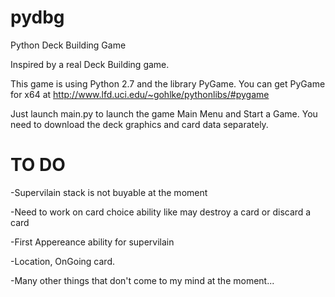pydbg
=====

Python Deck Building Game

Inspired by a real Deck Building game.

This game is using Python 2.7 and the library PyGame.
You can get PyGame for x64 at http://www.lfd.uci.edu/~gohlke/pythonlibs/#pygame

Just launch main.py to launch the game Main Menu and Start a Game.
You need to download the deck graphics and card data separately.

TO DO
======
-Supervilain stack is not buyable at the moment

-Need to work on card choice ability like may destroy a card or discard a card

-First Appereance ability for supervilain

-Location, OnGoing card.

-Many other things that don't come to my mind at the moment...